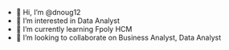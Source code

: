 - 👋 Hi, I’m @dnoug12
- 👀 I’m interested in Data Analyst
- 🌱 I’m currently learning Fpoly HCM
- 💞️ I’m looking to collaborate on Business Analyst, Data Analyst


<!---
dnoug12/dnoug12 is a ✨ special ✨ repository because its `README.md` (this file) appears on your GitHub profile.
You can click the Preview link to take a look at your changes.
--->
